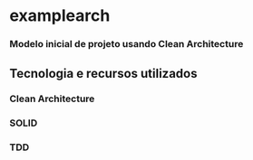 # examplearch

### Modelo inicial de projeto usando Clean Architecture

## Tecnologia e recursos utilizados

### Clean Architecture
### SOLID
### TDD


